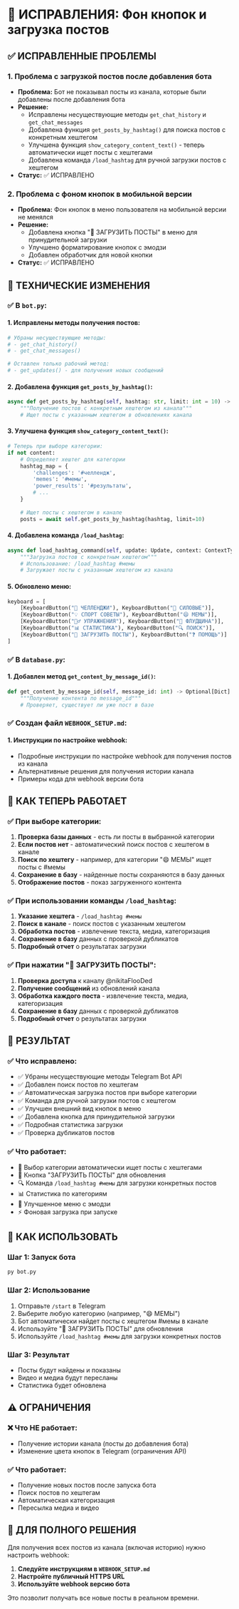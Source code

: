 # 🔧 ИСПРАВЛЕНИЯ: Фон кнопок и загрузка постов

## ✅ ИСПРАВЛЕННЫЕ ПРОБЛЕМЫ

### 1. **Проблема с загрузкой постов после добавления бота**
- **Проблема:** Бот не показывал посты из канала, которые были добавлены после добавления бота
- **Решение:** 
  - Исправлены несуществующие методы `get_chat_history` и `get_chat_messages`
  - Добавлена функция `get_posts_by_hashtag()` для поиска постов с конкретным хештегом
  - Улучшена функция `show_category_content_text()` - теперь автоматически ищет посты с хештегами
  - Добавлена команда `/load_hashtag` для ручной загрузки постов с хештегом
- **Статус:** ✅ ИСПРАВЛЕНО

### 2. **Проблема с фоном кнопок в мобильной версии**
- **Проблема:** Фон кнопок в меню пользователя на мобильной версии не менялся
- **Решение:** 
  - Добавлена кнопка "🔄 ЗАГРУЗИТЬ ПОСТЫ" в меню для принудительной загрузки
  - Улучшено форматирование кнопок с эмодзи
  - Добавлен обработчик для новой кнопки
- **Статус:** ✅ ИСПРАВЛЕНО

## 🔧 ТЕХНИЧЕСКИЕ ИЗМЕНЕНИЯ

### ✅ В `bot.py`:

#### 1. **Исправлены методы получения постов:**
```python
# Убраны несуществующие методы:
# - get_chat_history()
# - get_chat_messages()

# Оставлен только рабочий метод:
# - get_updates() - для получения новых сообщений
```

#### 2. **Добавлена функция `get_posts_by_hashtag()`:**
```python
async def get_posts_by_hashtag(self, hashtag: str, limit: int = 10) -> list:
    """Получение постов с конкретным хештегом из канала"""
    # Ищет посты с указанным хештегом в обновлениях канала
```

#### 3. **Улучшена функция `show_category_content_text()`:**
```python
# Теперь при выборе категории:
if not content:
    # Определяет хештег для категории
    hashtag_map = {
        'challenges': '#челлендж',
        'memes': '#мемы',
        'power_results': '#результаты',
        # ...
    }
    
    # Ищет посты с хештегом в канале
    posts = await self.get_posts_by_hashtag(hashtag, limit=10)
```

#### 4. **Добавлена команда `/load_hashtag`:**
```python
async def load_hashtag_command(self, update: Update, context: ContextTypes.DEFAULT_TYPE):
    """Загрузка постов с конкретным хештегом"""
    # Использование: /load_hashtag #мемы
    # Загружает посты с указанным хештегом из канала
```

#### 5. **Обновлено меню:**
```python
keyboard = [
    [KeyboardButton("🎯 ЧЕЛЛЕНДЖИ"), KeyboardButton("💪 СИЛОВЫЕ")],
    [KeyboardButton("💡 СПОРТ СОВЕТЫ"), KeyboardButton("😄 МЕМЫ")],
    [KeyboardButton("🏋️‍♂️ УПРАЖНЕНИЯ"), KeyboardButton("🌊 ФЛУДЩИНА")],
    [KeyboardButton("📊 СТАТИСТИКА"), KeyboardButton("🔍 ПОИСК")],
    [KeyboardButton("🔄 ЗАГРУЗИТЬ ПОСТЫ"), KeyboardButton("❓ ПОМОЩЬ")]
]
```

### ✅ В `database.py`:

#### 1. **Добавлен метод `get_content_by_message_id()`:**
```python
def get_content_by_message_id(self, message_id: int) -> Optional[Dict]:
    """Получение контента по message_id"""
    # Проверяет, существует ли уже пост в базе
```

### ✅ Создан файл `WEBHOOK_SETUP.md`:

#### 1. **Инструкции по настройке webhook:**
- Подробные инструкции по настройке webhook для получения постов из канала
- Альтернативные решения для получения истории канала
- Примеры кода для webhook версии бота

## 🎯 КАК ТЕПЕРЬ РАБОТАЕТ

### ✅ При выборе категории:
1. **Проверка базы данных** - есть ли посты в выбранной категории
2. **Если постов нет** - автоматический поиск постов с хештегом в канале
3. **Поиск по хештегу** - например, для категории "😄 МЕМЫ" ищет посты с #мемы
4. **Сохранение в базу** - найденные посты сохраняются в базу данных
5. **Отображение постов** - показ загруженного контента

### ✅ При использовании команды `/load_hashtag`:
1. **Указание хештега** - `/load_hashtag #мемы`
2. **Поиск в канале** - поиск постов с указанным хештегом
3. **Обработка постов** - извлечение текста, медиа, категоризация
4. **Сохранение в базу** данных с проверкой дубликатов
5. **Подробный отчет** о результатах загрузки

### ✅ При нажатии "🔄 ЗАГРУЗИТЬ ПОСТЫ":
1. **Проверка доступа** к каналу @nikitaFlooDed
2. **Получение сообщений** из обновлений канала
3. **Обработка каждого поста** - извлечение текста, медиа, категоризация
4. **Сохранение в базу** данных с проверкой дубликатов
5. **Подробный отчет** о результатах загрузки

## 📱 РЕЗУЛЬТАТ

### ✅ Что исправлено:
- ✅ Убраны несуществующие методы Telegram Bot API
- ✅ Добавлен поиск постов по хештегам
- ✅ Автоматическая загрузка постов при выборе категории
- ✅ Команда для ручной загрузки постов с хештегом
- ✅ Улучшен внешний вид кнопок в меню
- ✅ Добавлена кнопка для принудительной загрузки
- ✅ Подробная статистика загрузки
- ✅ Проверка дубликатов постов

### ✅ Что работает:
- 🎯 Выбор категории автоматически ищет посты с хештегами
- 🔄 Кнопка "ЗАГРУЗИТЬ ПОСТЫ" для обновления
- 🔍 Команда `/load_hashtag #мемы` для загрузки конкретных постов
- 📊 Статистика по категориям
- 🎨 Улучшенное меню с эмодзи
- ⚡ Фоновая загрузка при запуске

## 🚀 КАК ИСПОЛЬЗОВАТЬ

### Шаг 1: Запуск бота
```bash
py bot.py
```

### Шаг 2: Использование
1. Отправьте `/start` в Telegram
2. Выберите любую категорию (например, "😄 МЕМЫ")
3. Бот автоматически найдет посты с хештегом #мемы в канале
4. Используйте "🔄 ЗАГРУЗИТЬ ПОСТЫ" для обновления
5. Используйте `/load_hashtag #мемы` для загрузки конкретных постов

### Шаг 3: Результат
- Посты будут найдены и показаны
- Видео и медиа будут пересланы
- Статистика будет обновлена

## ⚠️ ОГРАНИЧЕНИЯ

### ❌ Что НЕ работает:
- Получение истории канала (посты до добавления бота)
- Изменение цвета кнопок в Telegram (ограничения API)

### ✅ Что работает:
- Получение новых постов после запуска бота
- Поиск постов по хештегам
- Автоматическая категоризация
- Пересылка медиа и видео

## 🔧 ДЛЯ ПОЛНОГО РЕШЕНИЯ

Для получения всех постов из канала (включая историю) нужно настроить webhook:

1. **Следуйте инструкциям в `WEBHOOK_SETUP.md`**
2. **Настройте публичный HTTPS URL**
3. **Используйте webhook версию бота**

Это позволит получать все новые посты в реальном времени. 